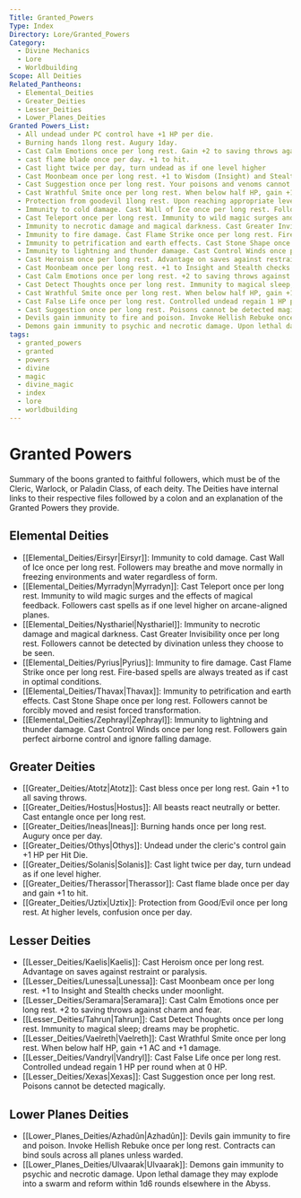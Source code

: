 ```yaml
---
Title: Granted_Powers
Type: Index
Directory: Lore/Granted_Powers
Category:
  - Divine Mechanics
  - Lore
  - Worldbuilding
Scope: All Deities
Related_Pantheons:
  - Elemental_Deities
  - Greater_Deities
  - Lesser_Deities
  - Lower_Planes_Deities
Granted Powers_List:
  - All undead under PC control have +1 HP per die.
  - Burning hands 1long rest. Augury 1day.
  - Cast Calm Emotions once per long rest. Gain +2 to saving throws against charm and fear.
  - cast flame blade once per day. +1 to hit.
  - Cast light twice per day, turn undead as if one level higher
  - Cast Moonbeam once per long rest. +1 to Wisdom (Insight) and Stealth checks under moonlight.
  - Cast Suggestion once per long rest. Your poisons and venoms cannot be detected by magical means.
  - Cast Wrathful Smite once per long rest. When below half HP, gain +1 AC and +1 to all damage rolls.
  - Protection from goodevil 1long rest. Upon reaching appropriate level, confusion 1day.
  - Immunity to cold damage. Cast Wall of Ice once per long rest. Followers may breathe and move normally in freezing environments and water regardless of form.
  - Cast Teleport once per long rest. Immunity to wild magic surges and the effects of magical feedback. Followers cast spells as if one level higher on arcane-aligned planes.
  - Immunity to necrotic damage and magical darkness. Cast Greater Invisibility once per long rest. Followers cannot be detected by divination unless they choose to be seen.
  - Immunity to fire damage. Cast Flame Strike once per long rest. Fire-based spells are always treated as if cast in optimal conditions.
  - Immunity to petrification and earth effects. Cast Stone Shape once per long rest. Followers cannot be forcibly moved and resist forced transformation.
  - Immunity to lightning and thunder damage. Cast Control Winds once per long rest. Followers gain perfect airborne control and ignore falling damage.
  - Cast Heroism once per long rest. Advantage on saves against restraint or paralysis.
  - Cast Moonbeam once per long rest. +1 to Insight and Stealth checks under moonlight.
  - Cast Calm Emotions once per long rest. +2 to saving throws against charm and fear.
  - Cast Detect Thoughts once per long rest. Immunity to magical sleep; dreams may be prophetic.
  - Cast Wrathful Smite once per long rest. When below half HP, gain +1 AC and +1 damage.
  - Cast False Life once per long rest. Controlled undead regain 1 HP per round when at 0 HP.
  - Cast Suggestion once per long rest. Poisons cannot be detected magically.
  - Devils gain immunity to fire and poison. Invoke Hellish Rebuke once per long rest. Contracts can bind souls across all planes unless warded.
  - Demons gain immunity to psychic and necrotic damage. Upon lethal damage they may explode into a swarm and reform within 1d6 rounds elsewhere in the Abyss.
tags:
  - granted_powers
  - granted
  - powers
  - divine
  - magic
  - divine_magic
  - index
  - lore
  - worldbuilding
---
```



# Granted Powers

Summary of the boons granted to faithful followers, which must be of the Cleric, Warlock, or Paladin Class, of each deity. The Deities have internal links to their respective files followed by a colon and an explanation of the Granted Powers they provide.

## Elemental Deities
- [[Elemental_Deities/Eirsyr|Eirsyr]]: Immunity to cold damage. Cast Wall of Ice once per long rest. Followers may breathe and move normally in freezing environments and water regardless of form.
- [[Elemental_Deities/Myrradyn|Myrradyn]]: Cast Teleport once per long rest. Immunity to wild magic surges and the effects of magical feedback. Followers cast spells as if one level higher on arcane-aligned planes.
- [[Elemental_Deities/Nysthariel|Nysthariel]]: Immunity to necrotic damage and magical darkness. Cast Greater Invisibility once per long rest. Followers cannot be detected by divination unless they choose to be seen.
- [[Elemental_Deities/Pyrius|Pyrius]]: Immunity to fire damage. Cast Flame Strike once per long rest. Fire-based spells are always treated as if cast in optimal conditions.
- [[Elemental_Deities/Thavax|Thavax]]: Immunity to petrification and earth effects. Cast Stone Shape once per long rest. Followers cannot be forcibly moved and resist forced transformation.
- [[Elemental_Deities/Zephrayl|Zephrayl]]: Immunity to lightning and thunder damage. Cast Control Winds once per long rest. Followers gain perfect airborne control and ignore falling damage.

## Greater Deities
- [[Greater_Deities/Atotz|Atotz]]: Cast bless once per long rest. Gain +1 to all saving throws.
- [[Greater_Deities/Hostus|Hostus]]: All beasts react neutrally or better. Cast entangle once per long rest.
- [[Greater_Deities/Ineas|Ineas]]: Burning hands once per long rest. Augury once per day.
- [[Greater_Deities/Othys|Othys]]: Undead under the cleric's control gain +1 HP per Hit Die.
- [[Greater_Deities/Solanis|Solanis]]: Cast light twice per day, turn undead as if one level higher.
- [[Greater_Deities/Therassor|Therassor]]: Cast flame blade once per day and gain +1 to hit.
- [[Greater_Deities/Uztix|Uztix]]: Protection from Good/Evil once per long rest. At higher levels, confusion once per day.

## Lesser Deities
- [[Lesser_Deities/Kaelis|Kaelis]]: Cast Heroism once per long rest. Advantage on saves against restraint or paralysis.
- [[Lesser_Deities/Lunessa|Lunessa]]: Cast Moonbeam once per long rest. +1 to Insight and Stealth checks under moonlight.
- [[Lesser_Deities/Seramara|Seramara]]: Cast Calm Emotions once per long rest. +2 to saving throws against charm and fear.
- [[Lesser_Deities/Tahrun|Tahrun]]: Cast Detect Thoughts once per long rest. Immunity to magical sleep; dreams may be prophetic.
- [[Lesser_Deities/Vaelreth|Vaelreth]]: Cast Wrathful Smite once per long rest. When below half HP, gain +1 AC and +1 damage.
- [[Lesser_Deities/Vandryl|Vandryl]]: Cast False Life once per long rest. Controlled undead regain 1 HP per round when at 0 HP.
- [[Lesser_Deities/Xexas|Xexas]]: Cast Suggestion once per long rest. Poisons cannot be detected magically.

## Lower Planes Deities
- [[Lower_Planes_Deities/Azhadûn|Azhadûn]]: Devils gain immunity to fire and poison. Invoke Hellish Rebuke once per long rest. Contracts can bind souls across all planes unless warded.
- [[Lower_Planes_Deities/Ulvaarak|Ulvaarak]]: Demons gain immunity to psychic and necrotic damage. Upon lethal damage they may explode into a swarm and reform within 1d6 rounds elsewhere in the Abyss.